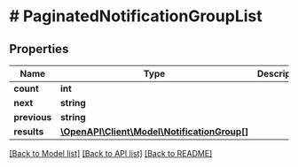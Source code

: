 # # PaginatedNotificationGroupList

## Properties

Name | Type | Description | Notes
------------ | ------------- | ------------- | -------------
**count** | **int** |  |
**next** | **string** |  | [optional]
**previous** | **string** |  | [optional]
**results** | [**\OpenAPI\Client\Model\NotificationGroup[]**](NotificationGroup.md) |  |

[[Back to Model list]](../../README.md#models) [[Back to API list]](../../README.md#endpoints) [[Back to README]](../../README.md)
